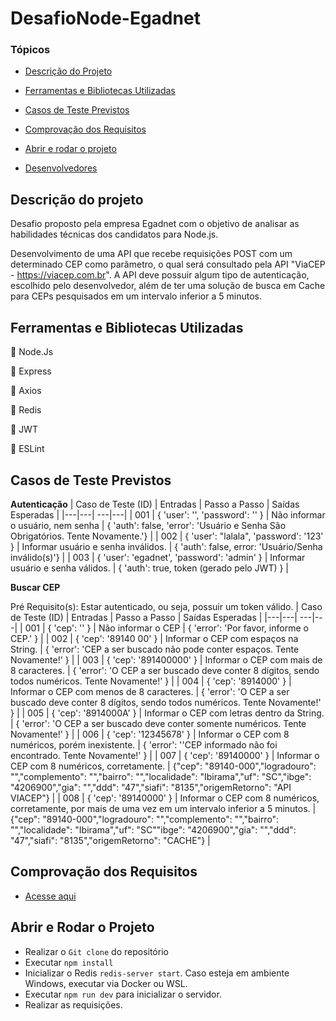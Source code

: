# DesafioNode-Egadnet

### Tópicos 

- [Descrição do Projeto](#descrição-do-projeto)

- [Ferramentas e Bibliotecas Utilizadas](#ferramentas-e-bibliotecas-utilizadas)

- [Casos de Teste Previstos](#casos-de-teste-previstos)

- [Comprovação dos Requisitos](#comprovação-dos-requisitos)

- [Abrir e rodar o projeto](#abrir-e-rodar-o-projeto)

- [Desenvolvedores](#desenvolvedores)

## Descrição do projeto 
<p align="justify">

 Desafio proposto pela empresa Egadnet com o objetivo de analisar as habilidades técnicas dos candidatos para Node.js. 
 
 Desenvolvimento de uma API que recebe requisições POST com um determinado CEP como parâmetro, o qual será consultado pela API "ViaCEP - https://viacep.com.br". A API deve possuir algum tipo de autenticação, escolhido pelo desenvolvedor, além de ter uma solução de busca em Cache para CEPs pesquisados em um intervalo inferior a 5 minutos.

</p>

## Ferramentas e Bibliotecas Utilizadas

:triangular_flag_on_post: Node.Js

:triangular_flag_on_post: Express

:triangular_flag_on_post: Axios

:triangular_flag_on_post: Redis

:triangular_flag_on_post: JWT

:triangular_flag_on_post: ESLint

## Casos de Teste Previstos

**Autenticação**
| Caso de Teste (ID) | Entradas | Passo a Passo | Saídas Esperadas |
|---|---| ---|---|
| 001 | { 'user': '', 'password': '' } | Não informar o usuário, nem senha | { 'auth': false, 'error': 'Usuário e Senha São Obrigatórios. Tente Novamente.'} |
| 002 | { 'user': "lalala", 'password': '123' } | Informar usuário e senha inválidos. | { 'auth': false, error: 'Usuário/Senha inválido(s)'} |
| 003 | { 'user': 'egadnet', 'password': 'admin' } | Informar usuário e senha válidos. | { 'auth': true, token (gerado pelo JWT) } |

**Buscar CEP**

Pré Requisito(s): Estar autenticado, ou seja, possuir um token válido.
| Caso de Teste (ID) | Entradas | Passo a Passo | Saídas Esperadas |
|---|---| ---|---|
| 001 | { 'cep': '' } | Não informar o CEP | { 'error': 'Por favor, informe o CEP.' } |
| 002 | { 'cep': '89140 00' } | Informar o CEP com espaços na String. | { 'error': 'CEP a ser buscado não pode conter espaços. Tente Novamente!' } |
| 003 | { 'cep': '891400000' } | Informar o CEP com mais de 8 caracteres. | { 'error': 'O CEP a ser buscado deve conter 8 dígitos, sendo todos numéricos. Tente Novamente!' } |
| 004 | { 'cep': '8914000' } | Informar o CEP com menos de 8 caracteres. | { 'error': 'O CEP a ser buscado deve conter 8 dígitos, sendo todos numéricos. Tente Novamente!' } |
| 005 | { 'cep': '8914000A' } | Informar o CEP com letras dentro da String. | { 'error': 'O CEP a ser buscado deve conter somente numéricos. Tente Novamente!' } |
| 006 | { 'cep': '12345678' } | Informar o CEP com 8 numéricos, porém inexistente. | { 'error': ''CEP informado não foi encontrado. Tente Novamente!' } |
| 007 | { 'cep': '89140000' } | Informar o CEP com 8 numéricos, corretamente. | {"cep": "89140-000","logradouro": "","complemento": "","bairro": "","localidade": "Ibirama","uf": "SC","ibge": "4206900","gia": "","ddd": "47","siafi": "8135","origemRetorno": "API VIACEP"} |
| 008 | { 'cep': '89140000' } | Informar o CEP com 8 numéricos, corretamente, por mais de uma vez em um intervalo inferior a 5 minutos. | {"cep": "89140-000","logradouro": "","complemento": "","bairro": "","localidade": "Ibirama","uf": "SC""ibge": "4206900","gia": "","ddd": "47","siafi": "8135","origemRetorno": "CACHE"} |

## Comprovação dos Requisitos

- [Acesse aqui](./Egadnet.pdf)

## Abrir e Rodar o Projeto

- Realizar o `Git clone` do repositório
- Executar `npm install`
- Inicializar o Redis `redis-server start`. Caso esteja em ambiente Windows, executar via Docker ou WSL.
- Executar `npm run dev` para inicializar o servidor.
- Realizar as requisições.
